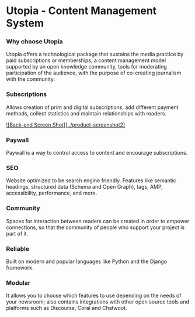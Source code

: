 # Utopia - Content Management System

### Why choose Utopía

Utopía offers a technological package that sustains the media practice by paid subscriptions or memberships, a content management model supported by an open knowledge community, tools for moderating participation of the audience, with the purpose of co-creating journalism  with the community.

### Subscriptions

Allows creation of print and digital subscriptions, add different payment methods, collect statistics and maintain relationships with readers.

[![Back-end Screen Shot][../product-screenshot2]](https://utopia.ladiaria.com.uy)

### Paywall

Paywall is a way to control access to content and encourage subscriptions.

### SEO

Website optimized to be search engine friendly. Features like semantic headings, structured data (Schema and Open Graph), tags, AMP, accessibility, performance, and more.

### Community

Spaces for interaction between readers can be created in order to empower connections, so that the community of people who support your project is part of it.

### Reliable

Built on modern and popular languages like Python and the Django framework.

### Modular

It allows you to choose which features to use depending on the needs of your newsroom; also contains integrations with other open source tools and platforms such as Discourse, Coral and Chatwoot.
